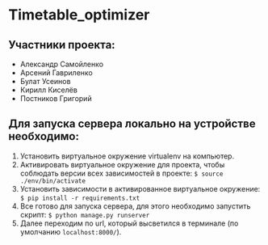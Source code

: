 # Timetable_optimizer
## Участники проекта:
- Александр Самойленко 
- Арсений Гавриленко
- Булат Усеинов
- Кирилл Киселёв
- Постников Григорий
## Для запуска сервера локально на устройстве необходимо:
1. Установить виртуальное окружение virtualenv на компьютер.
2. Активировать виртуальное окружение для проекта, чтобы соблюдать версии всех зависимостей в проекте:
``` $ source ./env/bin/activate ```
3. Установить зависимости в активированное виртуальное окружение:
``` $ pip install -r requirements.txt ```
4. Все готово для запуска сервера, для этого необходимо запустить скрипт:
``` $ python manage.py runserver ```
5. Далее переходим по url, который высветился в терминале (по умолчанию ``` localhost:8000/ ```).

